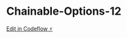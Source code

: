 # Chainable-Options-12

[Edit in Codeflow ⚡️](https://stackblitz.com/~/github.com/CameronStAmant/Chainable-Options-12)